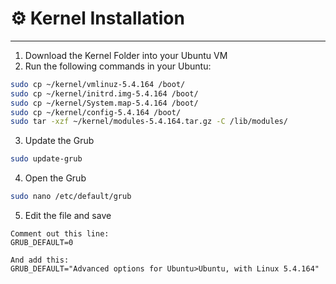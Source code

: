 # ⚙️ Kernel Installation

---

1. Download the Kernel Folder into your Ubuntu VM
2. Run the following commands in your Ubuntu:
   
```bash
sudo cp ~/kernel/vmlinuz-5.4.164 /boot/
sudo cp ~/kernel/initrd.img-5.4.164 /boot/
sudo cp ~/kernel/System.map-5.4.164 /boot/
sudo cp ~/kernel/config-5.4.164 /boot/
sudo tar -xzf ~/kernel/modules-5.4.164.tar.gz -C /lib/modules/
```

3. Update the Grub

```bash
sudo update-grub
```

4. Open the Grub

```bash
sudo nano /etc/default/grub
```

5. Edit the file and save

```text
Comment out this line:
GRUB_DEFAULT=0

And add this:
GRUB_DEFAULT="Advanced options for Ubuntu>Ubuntu, with Linux 5.4.164"
```